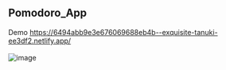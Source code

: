 ## Pomodoro_App <br>
  Demo https://6494abb9e3e676069688eb4b--exquisite-tanuki-ee3df2.netlify.app/ <br> <br>
 ![image](https://github.com/MahsumaRezai/Pomodoro_App/assets/110189253/fd43dc28-ff93-4a50-983b-91e138875fc2)

